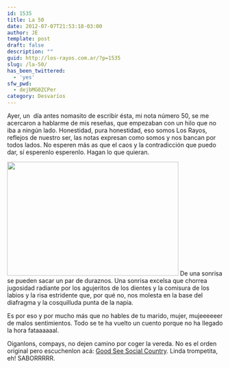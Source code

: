 ```yaml
---
id: 1535
title: La 50
date: 2012-07-07T21:53:18-03:00
author: JE
template: post
draft: false
description: ""
guid: http://los-rayos.com.ar/?p=1535
slug: /la-50/
has_been_twittered:
  - 'yes'
sfw_pwd:
  - dejbMG0ZCPer
category: Desvaríos
---
```

Ayer, un  día antes nomasito de escribir ésta, mi nota número 50, se me acercaron a hablarme de mis reseñas, que empezaban con un hilo que no iba a ningún lado. Honestidad, pura honestidad, eso somos Los Rayos, reflejos de nuestro ser, las notas expresan como somos y nos bancan por todos lados. No esperen más as que el caos y la contradicción que puedo dar, sí esperenlo esperenlo. Hagan lo que quieran.

<img class="alignright" src="https://www.golyr.de/artist_imgs/artists/2269/2269_image_8.jpg" alt="" width="400" height="266" /> De una sonrisa se pueden sacar un par de duraznos. Una sonrisa excelsa que chorrea jugosidad radiante por los agujeritos de los dientes y la comisura de los labios y la risa estridente que, por qué no, nos molesta en la base del diafragma y la cosquilluda punta de la napia.

Es por eso y por mucho más que no hables de tu marido, mujer, mujeeeeeer de malos sentimientos. Todo se te ha vuelto un cuento porque no ha llegado la hora fataaaaaal.

Oiganlons, compays, no dejen camino por coger la vereda. No es el orden original pero escuchenlon acá: [Good See Social Country](http://grooveshark.com/#!/album/Buena+Vista+Social+Club/135849). Linda trompetita, eh! SABORRRRR.